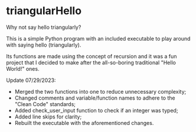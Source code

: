 # triangularHello
Why not say hello triangularly?

This is a simple Python program with an included executable to play around with saying hello (triangularly).

Its functions are made using the concept of recursion and it was a fun project that I decided to make after the all-so-boring traditional "Hello World!" ones.


Update 07/29/2023:
- Merged the two functions into one to reduce unnecessary complexity;
- Changed comments and variable/function names to adhere to the "Clean Code" standards;
- Added check_user_input function to check if an integer was typed;
- Added line skips for clarity;
- Rebuilt the executable with the aforementioned changes.
